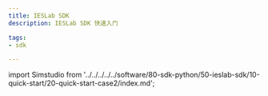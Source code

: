 ```yaml
---
title: IESLab SDK
description: IESLab SDK 快速入门

tags:
- sdk

---
```


import Simstudio from '../../../../../software/80-sdk-python/50-ieslab-sdk/10-quick-start/20-quick-start-case2/index.md';

<Simstudio />

